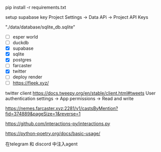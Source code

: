 pip install -r requirements.txt


setup supabase key
Project Settings -> Data APi -> Project API Keys


"./data/database/sqlite_db.sqlite"

- [ ] esper world
- [ ] duckdb
- [x] supabase
- [x] sqlite
- [x] postgres
- [ ] farcaster
- [x] twitter
- [ ] deploy render 
- [ ] https://fleek.xyz/

twitter client
https://docs.tweepy.org/en/stable/client.html#tweets
User authentication settings -> App permissions -> Read and write



https://nemes.farcaster.xyz:2281/v1/castsByMention?fid=374889&pageSize=1&reverse=1


https://github.com/interactions-py/interactions.py


https://python-poetry.org/docs/basic-usage/


在telegram 和 discord 中注入agent


